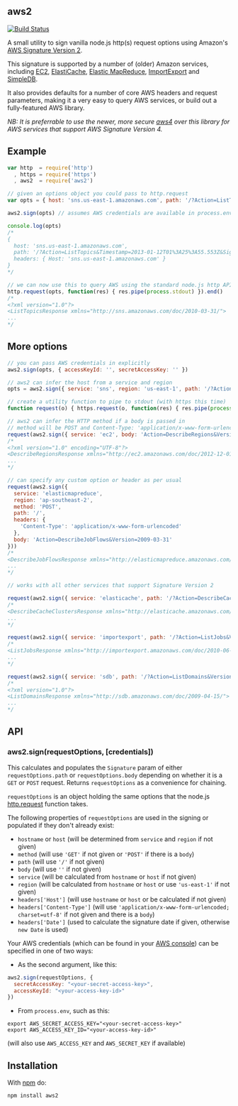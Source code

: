 aws2
----

[![Build Status](https://secure.travis-ci.org/mhart/aws2.png?branch=master)](http://travis-ci.org/mhart/aws2)

A small utility to sign vanilla node.js http(s) request options using Amazon's
[AWS Signature Version 2](http://docs.amazonwebservices.com/general/latest/gr/signature-version-2.html).

This signature is supported by a number of (older) Amazon services, including
[EC2](http://docs.aws.amazon.com/AWSEC2/latest/APIReference/),
[ElastiCache](http://docs.aws.amazon.com/AmazonElastiCache/latest/APIReference/),
[Elastic MapReduce](http://docs.aws.amazon.com/ElasticMapReduce/latest/API/),
[ImportExport](http://docs.aws.amazon.com/AWSImportExport/latest/API/) and
[SimpleDB](http://docs.aws.amazon.com/AmazonSimpleDB/latest/DeveloperGuide/SDB_API.html).

It also provides defaults for a number of core AWS headers and
request parameters, making it a very easy to query AWS services, or
build out a fully-featured AWS library.

*NB: It is preferrable to use the newer, more secure
[aws4](https://github.com/mhart/aws4) over this library for AWS services
that support AWS Signature Version 4.*

Example
-------

```javascript
var http  = require('http')
  , https = require('https')
  , aws2  = require('aws2')

// given an options object you could pass to http.request
var opts = { host: 'sns.us-east-1.amazonaws.com', path: '/?Action=ListTopics' }

aws2.sign(opts) // assumes AWS credentials are available in process.env

console.log(opts)
/*
{
  host: 'sns.us-east-1.amazonaws.com',
  path: '/?Action=ListTopics&Timestamp=2013-01-12T01%3A25%3A55.553Z&SignatureVersion=2&SignatureMethod=...'
  headers: { Host: 'sns.us-east-1.amazonaws.com' }
}
*/

// we can now use this to query AWS using the standard node.js http API
http.request(opts, function(res) { res.pipe(process.stdout) }).end()
/*
<?xml version="1.0"?>
<ListTopicsResponse xmlns="http://sns.amazonaws.com/doc/2010-03-31/">
...
*/
```

More options
------------

```javascript
// you can pass AWS credentials in explicitly
aws2.sign(opts, { accessKeyId: '', secretAccessKey: '' })

// aws2 can infer the host from a service and region
opts = aws2.sign({ service: 'sns', region: 'us-east-1', path: '/?Action=ListTopics' })

// create a utility function to pipe to stdout (with https this time)
function request(o) { https.request(o, function(res) { res.pipe(process.stdout) }).end(o.body || '') }

// aws2 can infer the HTTP method if a body is passed in
// method will be POST and Content-Type: 'application/x-www-form-urlencoded; charset=utf-8'
request(aws2.sign({ service: 'ec2', body: 'Action=DescribeRegions&Version=2012-12-01' }))
/*
<?xml version="1.0" encoding="UTF-8"?>
<DescribeRegionsResponse xmlns="http://ec2.amazonaws.com/doc/2012-12-01/">
...
*/

// can specify any custom option or header as per usual
request(aws2.sign({
  service: 'elasticmapreduce',
  region: 'ap-southeast-2',
  method: 'POST',
  path: '/',
  headers: {
    'Content-Type': 'application/x-www-form-urlencoded'
  },
  body: 'Action=DescribeJobFlows&Version=2009-03-31'
}))
/*
<DescribeJobFlowsResponse xmlns="http://elasticmapreduce.amazonaws.com/doc/2009-03-31">
...
*/

// works with all other services that support Signature Version 2

request(aws2.sign({ service: 'elasticache', path: '/?Action=DescribeCacheClusters&Version=2012-11-15' }))
/*
<DescribeCacheClustersResponse xmlns="http://elasticache.amazonaws.com/doc/2012-11-15/">
...
*/

request(aws2.sign({ service: 'importexport', path: '/?Action=ListJobs&Version=2010-06-01' }))
/*
<ListJobsResponse xmlns="http://importexport.amazonaws.com/doc/2010-06-01/">
...
*/

request(aws2.sign({ service: 'sdb', path: '/?Action=ListDomains&Version=2009-04-15' }))
/*
<?xml version="1.0"?>
<ListDomainsResponse xmlns="http://sdb.amazonaws.com/doc/2009-04-15/">
...
*/
```

API
---

### aws2.sign(requestOptions, [credentials])

This calculates and populates the `Signature` param of either
`requestOptions.path` or `requestOptions.body` depending on whether it is
a `GET` or `POST` request. Returns `requestOptions` as a convenience for
chaining.

`requestOptions` is an object holding the same options that the node.js
[http.request](http://nodejs.org/docs/latest/api/http.html#http_http_request_options_callback)
function takes.

The following properties of `requestOptions` are used in the signing or
populated if they don't already exist:

- `hostname` or `host` (will be determined from `service` and `region` if not given)
- `method` (will use `'GET'` if not given or `'POST'` if there is a `body`)
- `path` (will use `'/'` if not given)
- `body` (will use `''` if not given)
- `service` (will be calculated from `hostname` or `host` if not given)
- `region` (will be calculated from `hostname` or `host` or use `'us-east-1'` if not given)
- `headers['Host']` (will use `hostname` or `host` or be calculated if not given)
- `headers['Content-Type']` (will use `'application/x-www-form-urlencoded; charset=utf-8'`
  if not given and there is a `body`)
- `headers['Date']` (used to calculate the signature date if given, otherwise `new Date` is used)

Your AWS credentials (which can be found in your
[AWS console](https://portal.aws.amazon.com/gp/aws/securityCredentials))
can be specified in one of two ways:

- As the second argument, like this:

```javascript
aws2.sign(requestOptions, {
  secretAccessKey: "<your-secret-access-key>",
  accessKeyId: "<your-access-key-id>"
})
```

- From `process.env`, such as this:

```
export AWS_SECRET_ACCESS_KEY="<your-secret-access-key>"
export AWS_ACCESS_KEY_ID="<your-access-key-id>"
```

(will also use `AWS_ACCESS_KEY` and `AWS_SECRET_KEY` if available)

Installation
------------

With [npm](http://npmjs.org/) do:

```
npm install aws2
```

